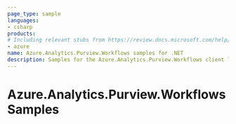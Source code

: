 ```yaml
---
page_type: sample
languages:
- csharp
products:
# Including relevant stubs from https://review.docs.microsoft.com/help/contribute/metadata-taxonomies#product
- azure
name: Azure.Analytics.Purview.Workflows samples for .NET
description: Samples for the Azure.Analytics.Purview.Workflows client library.
---
```


# Azure.Analytics.Purview.Workflows Samples

<!-- please refer to <https://github.com/Azure/azure-sdk-for-net/blob/main/sdk/template/Azure.Template/samples/README.md> to write sample readme. -->
